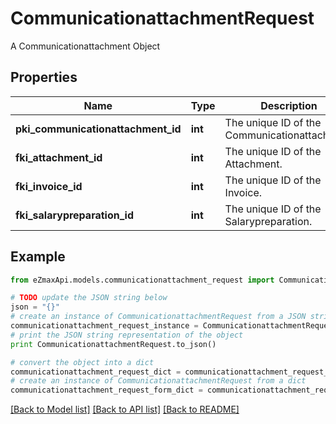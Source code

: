 # CommunicationattachmentRequest

A Communicationattachment Object

## Properties
Name | Type | Description | Notes
------------ | ------------- | ------------- | -------------
**pki_communicationattachment_id** | **int** | The unique ID of the Communicationattachment | [optional] 
**fki_attachment_id** | **int** | The unique ID of the Attachment. | [optional] 
**fki_invoice_id** | **int** | The unique ID of the Invoice. | [optional] 
**fki_salarypreparation_id** | **int** | The unique ID of the Salarypreparation. | [optional] 

## Example

```python
from eZmaxApi.models.communicationattachment_request import CommunicationattachmentRequest

# TODO update the JSON string below
json = "{}"
# create an instance of CommunicationattachmentRequest from a JSON string
communicationattachment_request_instance = CommunicationattachmentRequest.from_json(json)
# print the JSON string representation of the object
print CommunicationattachmentRequest.to_json()

# convert the object into a dict
communicationattachment_request_dict = communicationattachment_request_instance.to_dict()
# create an instance of CommunicationattachmentRequest from a dict
communicationattachment_request_form_dict = communicationattachment_request.from_dict(communicationattachment_request_dict)
```
[[Back to Model list]](../README.md#documentation-for-models) [[Back to API list]](../README.md#documentation-for-api-endpoints) [[Back to README]](../README.md)


